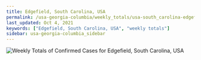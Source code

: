 ```yaml
---
title: Edgefield, South Carolina, USA
permalink: /usa-georgia-columbia/weekly_totals/usa-south_carolina-edgefield-weekly_totals.html
last_updated: Oct 4, 2021
keywords: ["Edgefield, South Carolina, USA", "weekly totals"]
sidebar: usa-georgia-columbia_sidebar
---
```


![Weekly Totals of Confirmed Cases for Edgefield, South Carolina, USA](/covid_tracker/images/graphs/usa-south_carolina-edgefield-weekly_totals_graph.png)
